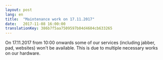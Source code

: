 ```yaml
---
layout: post
lang: en
title:  "Maintenance work on 17.11.2017"
date:   2017-11-08 16:00:00
translationKey: 386b7f5aa7509597b04d4604cb633265
---
```


On 17.11.2017 from 10:00 onwards some of our services (including jabber, pad, websites) won't be available. This is due to multiple necessary works on our hardware.
